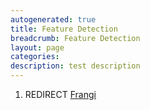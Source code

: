 ```yaml
---
autogenerated: true
title: Feature Detection
breadcrumb: Feature Detection
layout: page
categories: 
description: test description
---
```


1.  REDIRECT [Frangi](Frangi)
